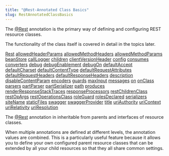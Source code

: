 ```yaml
---
title: "@Rest-Annotated Class Basics"
slug: RestAnnotatedClassBasics
---
```


The <a href="/site/apidocs/org/apache/juneau/rest/annotation/Rest.html" target="_blank">@Rest</a> annotation is the primary way of defining and
configuring REST resource classes.

The functionality of the class itself is covered in detail in the topics later.

<tree>
<node-0><java-annotation><a href="/site/apidocs/org/apache/juneau/rest/annotation/Rest.html" target="_blank">Rest</a></java-annotation></node-0>
<node-1><javac-method-annotation><a href="/site/apidocs/org/apache/juneau/rest/annotation/Rest.html#allowedHeaderParams()" target="_blank">allowedHeaderParams</a></javac-method-annotation> <javac-method-annotation><a href="/site/apidocs/org/apache/juneau/rest/annotation/Rest.html#allowedMethodHeaders()" target="_blank">allowedMethodHeaders</a></javac-method-annotation> <javac-method-annotation><a href="/site/apidocs/org/apache/juneau/rest/annotation/Rest.html#allowedMethodParams()" target="_blank">allowedMethodParams</a></javac-method-annotation> <javac-method-annotation><a href="/site/apidocs/org/apache/juneau/rest/annotation/Rest.html#beanStore()" target="_blank">beanStore</a></javac-method-annotation> <javac-method-annotation><a href="/site/apidocs/org/apache/juneau/rest/annotation/Rest.html#callLogger()" target="_blank">callLogger</a></javac-method-annotation> <javac-method-annotation><a href="/site/apidocs/org/apache/juneau/rest/annotation/Rest.html#children()" target="_blank">children</a></javac-method-annotation> <javac-method-annotation><a href="/site/apidocs/org/apache/juneau/rest/annotation/Rest.html#clientVersionHeader()" target="_blank">clientVersionHeader</a></javac-method-annotation> <javac-method-annotation><a href="/site/apidocs/org/apache/juneau/rest/annotation/Rest.html#config()" target="_blank">config</a></javac-method-annotation> <javac-method-annotation><a href="/site/apidocs/org/apache/juneau/rest/annotation/Rest.html#consumes()" target="_blank">consumes</a></javac-method-annotation> <javac-method-annotation><a href="/site/apidocs/org/apache/juneau/rest/annotation/Rest.html#converters()" target="_blank">converters</a></javac-method-annotation> <javac-method-annotation><a href="/site/apidocs/org/apache/juneau/rest/annotation/Rest.html#debug()" target="_blank">debug</a></javac-method-annotation> <javac-method-annotation><a href="/site/apidocs/org/apache/juneau/rest/annotation/Rest.html#debugEnablement()" target="_blank">debugEnablement</a></javac-method-annotation> <javac-method-annotation><a href="/site/apidocs/org/apache/juneau/rest/annotation/Rest.html#debugOn()" target="_blank">debugOn</a></javac-method-annotation> <javac-method-annotation><a href="/site/apidocs/org/apache/juneau/rest/annotation/Rest.html#defaultAccept()" target="_blank">defaultAccept</a></javac-method-annotation> <javac-method-annotation><a href="/site/apidocs/org/apache/juneau/rest/annotation/Rest.html#defaultCharset()" target="_blank">defaultCharset</a></javac-method-annotation> <javac-method-annotation><a href="/site/apidocs/org/apache/juneau/rest/annotation/Rest.html#defaultContentType()" target="_blank">defaultContentType</a></javac-method-annotation> <javac-method-annotation><a href="/site/apidocs/org/apache/juneau/rest/annotation/Rest.html#defaultRequestAttributes()" target="_blank">defaultRequestAttributes</a></javac-method-annotation> <javac-method-annotation><a href="/site/apidocs/org/apache/juneau/rest/annotation/Rest.html#defaultRequestHeaders()" target="_blank">defaultRequestHeaders</a></javac-method-annotation> <javac-method-annotation><a href="/site/apidocs/org/apache/juneau/rest/annotation/Rest.html#defaultResponseHeaders()" target="_blank">defaultResponseHeaders</a></javac-method-annotation> <javac-method-annotation><a href="/site/apidocs/org/apache/juneau/rest/annotation/Rest.html#description()" target="_blank">description</a></javac-method-annotation> <javac-method-annotation><a href="/site/apidocs/org/apache/juneau/rest/annotation/Rest.html#disableContentParam()" target="_blank">disableContentParam</a></javac-method-annotation> <javac-method-annotation><a href="/site/apidocs/org/apache/juneau/rest/annotation/Rest.html#encoders()" target="_blank">encoders</a></javac-method-annotation> <javac-method-annotation><a href="/site/apidocs/org/apache/juneau/rest/annotation/Rest.html#guards()" target="_blank">guards</a></javac-method-annotation> <javac-method-annotation><a href="/site/apidocs/org/apache/juneau/rest/annotation/Rest.html#maxInput()" target="_blank">maxInput</a></javac-method-annotation> <javac-method-annotation><a href="/site/apidocs/org/apache/juneau/rest/annotation/Rest.html#messages()" target="_blank">messages</a></javac-method-annotation> <javac-method-annotation><a href="/site/apidocs/org/apache/juneau/rest/annotation/Rest.html#on()" target="_blank">on</a></javac-method-annotation> <javac-method-annotation><a href="/site/apidocs/org/apache/juneau/rest/annotation/Rest.html#onClass()" target="_blank">onClass</a></javac-method-annotation> <javac-method-annotation><a href="/site/apidocs/org/apache/juneau/rest/annotation/Rest.html#parsers()" target="_blank">parsers</a></javac-method-annotation> <javac-method-annotation><a href="/site/apidocs/org/apache/juneau/rest/annotation/Rest.html#partParser()" target="_blank">partParser</a></javac-method-annotation> <javac-method-annotation><a href="/site/apidocs/org/apache/juneau/rest/annotation/Rest.html#partSerializer()" target="_blank">partSerializer</a></javac-method-annotation> <javac-method-annotation><a href="/site/apidocs/org/apache/juneau/rest/annotation/Rest.html#path()" target="_blank">path</a></javac-method-annotation> <javac-method-annotation><a href="/site/apidocs/org/apache/juneau/rest/annotation/Rest.html#produces()" target="_blank">produces</a></javac-method-annotation> <javac-method-annotation><a href="/site/apidocs/org/apache/juneau/rest/annotation/Rest.html#renderResponseStackTraces()" target="_blank">renderResponseStackTraces</a></javac-method-annotation> <javac-method-annotation><a href="/site/apidocs/org/apache/juneau/rest/annotation/Rest.html#responseProcessors()" target="_blank">responseProcessors</a></javac-method-annotation> <javac-method-annotation><a href="/site/apidocs/org/apache/juneau/rest/annotation/Rest.html#restChildrenClass()" target="_blank">restChildrenClass</a></javac-method-annotation> <javac-method-annotation><a href="/site/apidocs/org/apache/juneau/rest/annotation/Rest.html#restOpArgs()" target="_blank">restOpArgs</a></javac-method-annotation> <javac-method-annotation><a href="/site/apidocs/org/apache/juneau/rest/annotation/Rest.html#restOperationsClass()" target="_blank">restOperationsClass</a></javac-method-annotation> <javac-method-annotation><a href="/site/apidocs/org/apache/juneau/rest/annotation/Rest.html#roleGuard()" target="_blank">roleGuard</a></javac-method-annotation> <javac-method-annotation><a href="/site/apidocs/org/apache/juneau/rest/annotation/Rest.html#rolesDeclared()" target="_blank">rolesDeclared</a></javac-method-annotation> <javac-method-annotation><a href="/site/apidocs/org/apache/juneau/rest/annotation/Rest.html#serializers()" target="_blank">serializers</a></javac-method-annotation> <javac-method-annotation><a href="/site/apidocs/org/apache/juneau/rest/annotation/Rest.html#siteName()" target="_blank">siteName</a></javac-method-annotation> <javac-method-annotation><a href="/site/apidocs/org/apache/juneau/rest/annotation/Rest.html#staticFiles()" target="_blank">staticFiles</a></javac-method-annotation> <javac-method-annotation><a href="/site/apidocs/org/apache/juneau/rest/annotation/Rest.html#swagger()" target="_blank">swagger</a></javac-method-annotation> <javac-method-annotation><a href="/site/apidocs/org/apache/juneau/rest/annotation/Rest.html#swaggerProvider()" target="_blank">swaggerProvider</a></javac-method-annotation> <javac-method-annotation><a href="/site/apidocs/org/apache/juneau/rest/annotation/Rest.html#title()" target="_blank">title</a></javac-method-annotation> <javac-method-annotation><a href="/site/apidocs/org/apache/juneau/rest/annotation/Rest.html#uriAuthority()" target="_blank">uriAuthority</a></javac-method-annotation> <javac-method-annotation><a href="/site/apidocs/org/apache/juneau/rest/annotation/Rest.html#uriContext()" target="_blank">uriContext</a></javac-method-annotation> <javac-method-annotation><a href="/site/apidocs/org/apache/juneau/rest/annotation/Rest.html#uriRelativity()" target="_blank">uriRelativity</a></javac-method-annotation> <javac-method-annotation><a href="/site/apidocs/org/apache/juneau/rest/annotation/Rest.html#uriResolution()" target="_blank">uriResolution</a></javac-method-annotation></node-1>
</tree>

The <a href="/site/apidocs/org/apache/juneau/rest/annotation/Rest.html" target="_blank">@Rest</a> annotation in inheritable from parents and
interfaces of resource classes.

When multiple annotations are defined at different levels, the annotation values are combined.
This is a particularly useful feature because it allows you to define your own configured parent resource classes that
can be extended by all your child resources so that they all share common settings.
